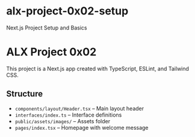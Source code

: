 # alx-project-0x02-setup
Next.js Project Setup and Basics
# ALX Project 0x02

This project is a Next.js app created with TypeScript, ESLint, and Tailwind CSS.

## Structure

- `components/layout/Header.tsx` – Main layout header
- `interfaces/index.ts` – Interface definitions
- `public/assets/images/` – Assets folder
- `pages/index.tsx` – Homepage with welcome message

